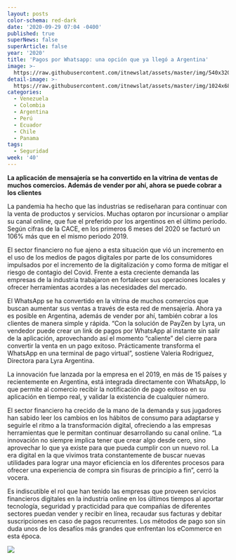```yaml
---
layout: posts
color-schema: red-dark
date: '2020-09-29 07:04 -0400'
published: true
superNews: false
superArticle: false
year: '2020'
title: 'Pagos por Whatsapp: una opción que ya llegó a Argentina'
image: >-
  https://raw.githubusercontent.com/itnewslat/assets/master/img/540x320/whatsapp-p.jpg
detail-image: >-
  https://raw.githubusercontent.com/itnewslat/assets/master/img/1024x680/whatsapp-g.jpg
categories:
  - Venezuela
  - Colombia
  - Argentina
  - Perú
  - Ecuador
  - Chile
  - Panama
tags:
  - Seguridad
week: '40'
---
```

**La aplicación de mensajería se ha convertido en la vitrina de ventas de muchos comercios. Además de vender por ahí, ahora se puede cobrar a los clientes**

La pandemia ha hecho que las industrias se rediseñaran para continuar con la venta de productos y servicios. Muchas optaron por incursionar o ampliar su canal online, que fue el preferido por los argentinos en el último período. Según cifras de la CACE, en los primeros 6 meses del 2020 se facturó un 106% más que en el mismo periodo 2019.

El sector financiero no fue ajeno a esta situación que vió un incremento en el uso de los medios de pagos digitales por parte de los consumidores impulsados por el incremento de la digitalización y como forma de mitigar el riesgo de contagio del Covid. Frente a esta creciente demanda las empresas de la industria trabajaron en fortalecer sus operaciones locales y ofrecer herramientas acordes a las necesidades del mercado.

El WhatsApp se ha convertido en la vitrina de muchos comercios que buscan aumentar sus ventas a través de esta red de mensajería. Ahora ya es posible en Argentina, además de vender por ahí, también cobrar a los clientes de manera simple y rápida. “Con la solución de PayZen by Lyra, un vendedor puede crear un link de pagos por WhatsApp al instante sin salir de la aplicación, aprovechando así el momento “caliente” del cierre para convertir la venta en un pago exitoso. Prácticamente transforma el WhatsApp en una terminal de pago virtual”, sostiene Valeria Rodriguez, Directora para Lyra Argentina.

La innovación fue lanzada por la empresa en el 2019, en más de 15 países y recientemente en Argentina, está integrada directamente con WhatsApp, lo que permite al comercio recibir la notificación de pago exitoso en su aplicación en tiempo real, y validar la existencia de cualquier número.

El sector financiero ha crecido de la mano de la demanda y sus jugadores han sabido leer los cambios en los hábitos de consumo para adaptarse y seguirle el ritmo a la transformación digital, ofreciendo a las empresas herramientas que le permitan continuar desarrollando su canal online. “La innovación no siempre implica tener que crear algo desde cero, sino aprovechar lo que ya existe para que pueda cumplir con un nuevo rol. La era digital en la que vivimos trata constantemente de buscar nuevas utilidades para lograr una mayor eficiencia en los diferentes procesos para ofrecer una experiencia de compra sin fisuras de principio a fin”, cerró la vocera.

Es indiscutible el rol que han tenido las empresas que proveen servicios financieros digitales en la industria online en los últimos tiempos al aportar tecnología, seguridad y practicidad para que compañías de diferentes sectores puedan vender y recibir en línea, recaudar sus facturas y debitar suscripciones en caso de pagos recurrentes. Los métodos de pago son sin duda unos de los desafíos más grandes que enfrentan los eCommerce en esta época.

<img src="https://tracker.metricool.com/c3po.jpg?hash=56f88a41e39ab42c063cc51676587a04"/>